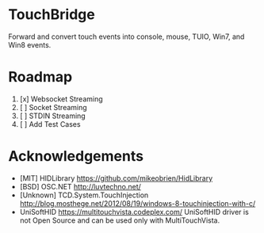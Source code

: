 # TouchBridge
Forward and convert touch events into console, mouse, TUIO, Win7, and Win8 events.

# Roadmap
1. [x] Websocket Streaming 
2. [ ] Socket Streaming
3. [ ] STDIN Streaming
4. [ ] Add Test Cases

# Acknowledgements
- [MIT] HIDLibrary https://github.com/mikeobrien/HidLibrary
- [BSD] OSC.NET http://luvtechno.net/
- [Unknown] TCD.System.TouchInjection http://blog.mosthege.net/2012/08/19/windows-8-touchinjection-with-c/
- UniSoftHID https://multitouchvista.codeplex.com/ UniSoftHID driver is not Open Source and can be used only with MultiTouchVista.
